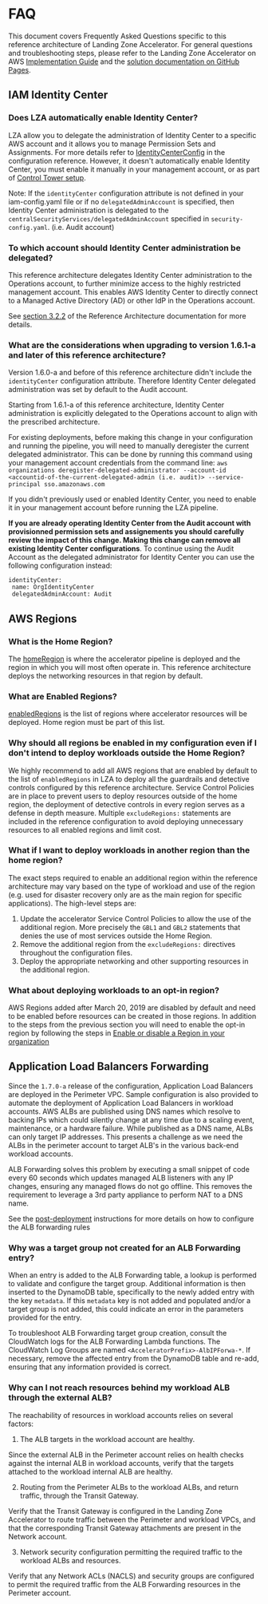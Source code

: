 # FAQ

This document covers Frequently Asked Questions specific to this reference architecture of Landing Zone Accelerator. For general questions and troubleshooting steps, please refer to the Landing Zone Accelerator on AWS [Implementation Guide](https://docs.aws.amazon.com/solutions/latest/landing-zone-accelerator-on-aws) and the [solution documentation on GitHub Pages](https://awslabs.github.io/landing-zone-accelerator-on-aws/latest/).


## IAM Identity Center

### Does LZA automatically enable Identity Center?

LZA allow you to delegate the administration of Identity Center to a specific AWS account and it allows you to manage Permission Sets and Assignments. For more details refer to [IdentityCenterConfig](https://awslabs.github.io/landing-zone-accelerator-on-aws/latest/typedocs/latest/classes/_aws_accelerator_config.IdentityCenterConfig.html) in the configuration reference. However, it doesn't automatically enable Identity Center, you must enable it manually in your management account, or as part of [Control Tower setup](https://docs.aws.amazon.com/controltower/latest/userguide/sso.html).

Note: If the `identityCenter` configuration attribute is not defined in your iam-config.yaml file or if no `delegatedAdminAccount` is specified, then Identity Center administration is delegated to the `centralSecurityServices/delegatedAdminAccount` specified in `security-config.yaml`. (i.e. Audit account)

### To which account should Identity Center administration be delegated?

This reference architecture delegates Identity Center administration to the Operations account, to further minimize access to the highly restricted management account. This enables AWS Identity Center to directly connect to a Managed Active Directory (AD) or other IdP in the Operations account.

See [section 3.2.2](../architecture-doc/readme.md#322-aws-sso) of the Reference Architecture documentation for more details.


### What are the considerations when upgrading to version 1.6.1-a and later of this reference architecture?

Version 1.6.0-a and before of this reference architecture didn't include the `identityCenter` configuration attribute. Therefore Identity Center delegated administration was set by default to the Audit account.

Starting from 1.6.1-a of this reference architecture, Identity Center administration is explicitly delegated to the Operations account to align with the prescribed architecture.

For existing deployments, before making this change in your configuration and running the pipeline, you will need to manually deregister the current delegated administrator. This can be done by running this command using your management account credentials from the command line: `aws organizations deregister-delegated-administrator --account-id <accountid-of-the-current-delegated-admin (i.e. audit)> --service-principal sso.amazonaws.com`

If you didn't previously used or enabled Identity Center, you need to enable it in your management account before running the LZA pipeline.

**If you are already operating Identity Center from the Audit account with provisionned permission sets and assignements you should carefully review the impact of this change. Making this change can remove all existing Identity Center configurations**. To continue using the Audit Account as the delegated administrator for Identity Center you can use the following configuration instead:
```
identityCenter:
 name: OrgIdentityCenter
 delegatedAdminAccount: Audit
```

## AWS Regions

### What is the Home Region?

The [homeRegion](https://awslabs.github.io/landing-zone-accelerator-on-aws/latest/typedocs/v1.6.0/classes/_aws_accelerator_config.GlobalConfig.html#homeRegion) is where the accelerator pipeline is deployed and the region in which you will most often operate in. This reference architecture deploys the networking resources in that region by default.

### What are Enabled Regions?
[enabledRegions](https://awslabs.github.io/landing-zone-accelerator-on-aws/latest/typedocs/v1.6.0/classes/_aws_accelerator_config.GlobalConfig.html#enabledRegions) is the list of regions where accelerator resources will be deployed. Home region must be part of this list.

### Why should all regions be enabled in my configuration even if I don't intend to deploy workloads outside the Home Region?

We highly recommend to add all AWS regions that are enabled by default to the list of `enabledRegions` in LZA to deploy all the guardrails and detective controls configured by this reference architecture. Service Control Policies are in place to prevent users to deploy resources outside of the home region, the deployment of detective controls in every region serves as a defense in depth measure. Multiple `excludeRegions:` statements are included in the reference configuration to avoid deploying unnecessary resources to all enabled regions and limit cost.

### What if I want to deploy workloads in another region than the home region?

The exact steps required to enable an additional region within the reference architecture may vary based on the type of workload and use of the region (e.g. used for disaster recovery only are as the main region for specific applications). The high-level steps are:

1. Update the accelerator Service Control Policies to allow the use of the additional region. More precisely the `GBL1` and `GBL2` statements that denies the use of most services outside the Home Region.
2. Remove the additional region from the `excludeRegions:` directives throughout the configuration files.
3. Deploy the appropriate networking and other supporting resources in the additional region.

### What about deploying workloads to an opt-in region?

AWS Regions added after March 20, 2019 are disabled by default and need to be enabled before resources can be created in those regions. In addition to the steps from the previous section you will need to enable the opt-in region by following the steps in [Enable or disable a Region in your organization](https://docs.aws.amazon.com/accounts/latest/reference/manage-acct-regions.html#manage-acct-regions-enable-organization)

## Application Load Balancers Forwarding

Since the `1.7.0-a` release of the configuration, Application Load Balancers are deployed in the Perimeter VPC. Sample configuration is also provided to automate the deployment of Application Load Balancers in workload accounts. AWS ALBs are published using DNS names which resolve to backing IPs which could silently change at any time due to a scaling event, maintenance, or a hardware failure. While published as a DNS name, ALBs can only target IP addresses. This presents a challenge as we need the ALBs in the perimeter account to target ALB's in the various back-end workload accounts.

ALB Forwarding solves this problem by executing a small snippet of code every 60 seconds which updates managed ALB listeners with any IP changes, ensuring any managed flows do not go offline. This removes the requirement to leverage a 3rd party appliance to perform NAT to a DNS name.

See the [post-deployment](../post-deployment.md) instructions for more details on how to configure the ALB forwarding rules

### Why was a target group not created for an ALB Forwarding entry?

When an entry is added to the ALB Forwarding table, a lookup is performed to validate and configure the target group. Additional information is then inserted to the DynamoDB table, specifically to the newly added entry with the key `metadata`. If this `metadata` key is not added and populated and/or a target group is not added, this could indicate an error in the parameters provided for the entry.

To troubleshoot ALB Forwarding target group creation, consult the CloudWatch logs for the ALB Forwarding Lambda functions. The CloudWatch Log Groups are named `<AcceleratorPrefix>-AlbIPForwa-*`. If necessary, remove the affected entry from the DynamoDB table and re-add, ensuring that any information provided is correct.

### Why can I not reach resources behind my workload ALB through the external ALB?

The reachability of resources in workload accounts relies on several factors:

1. The ALB targets in the workload account are healthy.

Since the external ALB in the Perimeter account relies on health checks against the internal ALB in workload accounts, verify that the targets attached to the workload internal ALB are healthy.

2. Routing from the Perimeter ALBs to the workload ALBs, and return traffic, through the Transit Gateway.

Verify that the Transit Gateway is configured in the Landing Zone Accelerator to route traffic between the Perimeter and workload VPCs, and that the corresponding Transit Gateway attachments are present in the Network account.

3. Network security configuration permitting the required traffic to the workload ALBs and resources.

Verify that any Network ACLs (NACLS) and security groups are configured to permit the required traffic from the ALB Forwarding resources in the Perimeter account.